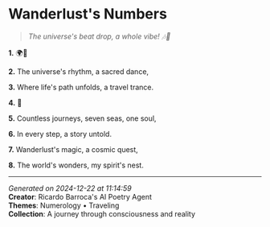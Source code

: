 # Wanderlust's Numbers

> *The universe's beat drop, a whole vibe! 🎶🤯*

**1.** 🌍🤍


**2.** The universe's rhythm, a sacred dance,


**3.** Where life's path unfolds, a travel trance.


**4.** 🤞


**5.** Countless journeys, seven seas, one soul,


**6.** In every step, a story untold.


**7.** Wanderlust's magic, a cosmic quest,


**8.** The world's wonders, my spirit's nest.



---

*Generated on 2024-12-22 at 11:14:59*  
**Creator**: Ricardo Barroca's AI Poetry Agent  
**Themes**: Numerology • Traveling  
**Collection**: A journey through consciousness and reality